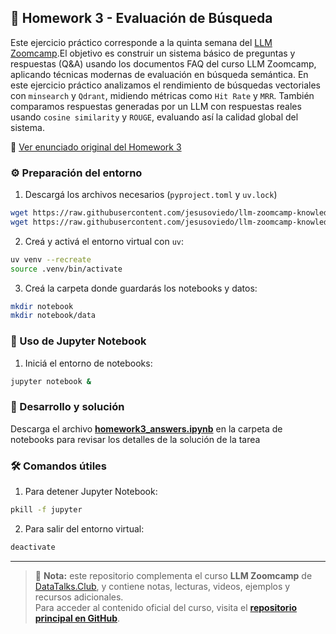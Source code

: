 ## 📘 Homework 3 - Evaluación de Búsqueda

Este ejercicio práctico corresponde a la quinta semana del [LLM Zoomcamp](https://github.com/DataTalksClub/llm-zoomcamp).El objetivo es construir un sistema básico de preguntas y respuestas (Q&A) usando los documentos FAQ del curso LLM Zoomcamp, aplicando técnicas modernas de evaluación en búsqueda semántica. En este ejercicio práctico analizamos el rendimiento de búsquedas vectoriales con `minsearch` y `Qdrant`, midiendo métricas como `Hit Rate` y `MRR`. También comparamos respuestas generadas por un LLM con respuestas reales usando `cosine similarity` y `ROUGE`, evaluando así la calidad global del sistema.

🔗 [Ver enunciado original del Homework 3](https://github.com/DataTalksClub/llm-zoomcamp/blob/main/cohorts/2025/03-evaluation/homework.md)

### ⚙️ Preparación del entorno

1. Descargá los archivos necesarios (`pyproject.toml` y `uv.lock`)

```bash
wget https://raw.githubusercontent.com/jesusoviedo/llm-zoomcamp-knowledge-base/refs/heads/main/homework3/pyproject.toml
wget https://raw.githubusercontent.com/jesusoviedo/llm-zoomcamp-knowledge-base/refs/heads/main/homework3/uv.lock
```

2. Creá y activá el entorno virtual con `uv`:

```bash
uv venv --recreate
source .venv/bin/activate
```

3. Creá la carpeta donde guardarás los notebooks y datos:

```bash
mkdir notebook
mkdir notebook/data
```

### 🧪 Uso de Jupyter Notebook

1. Iniciá el entorno de notebooks:

```bash
jupyter notebook &
```

### 📝 Desarrollo y solución
Descarga el archivo **[homework3_answers.ipynb](./notebook/homework3_answers.ipynb)** en la carpeta de notebooks para revisar los detalles de la solución de la tarea

### 🛠️ Comandos útiles

1. Para detener Jupyter Notebook:

```bash
pkill -f jupyter
```

2. Para salir del entorno virtual:

```bash
deactivate
```

---

> 📌 **Nota:** este repositorio complementa el curso **LLM Zoomcamp** de [DataTalks.Club](https://datatalks.club/), y contiene notas, lecturas, videos, ejemplos y recursos adicionales.  
> Para acceder al contenido oficial del curso, visita el [**repositorio principal en GitHub**](https://github.com/DataTalksClub/llm-zoomcamp).
